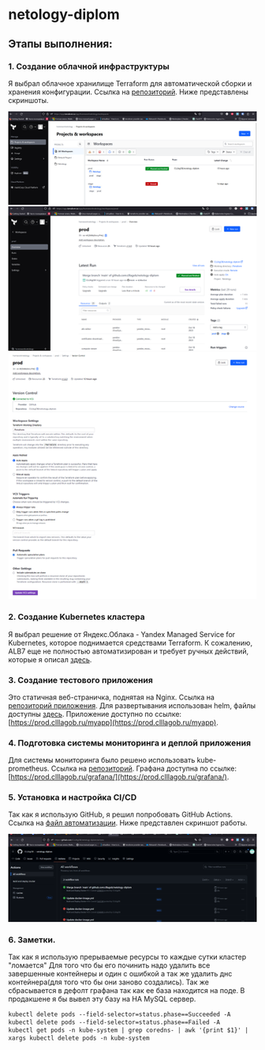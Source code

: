 # netology-diplom

## Этапы выполнения:

### 1. Создание облачной инфраструктуры

Я выбрал облачное хранилище Terraform для автоматической сборки и хранения конфигурации. Ссылка на [репозиторий](https://github.com/CLLlAgOB/netology-diplom/tree/main/Terraform). Ниже представлены скриншоты.

![скрин](img/d00.png)
![скрин](img/d01.png)
![скрин](img/d03.png)

### 2. Создание Kubernetes кластера

Я выбрал решение от Яндекс.Облака - Yandex Managed Service for Kubernetes, которое поднимается средствами Terraform. К сожалению, ALB7 еще не полностью автоматизирован и требует ручных действий, которые я описал [здесь](https://github.com/CLLlAgOB/netology-diplom/tree/main/Ingress%26ALB).

### 3. Создание тестового приложения

Это статичная веб-страничка, поднятая на Nginx. Ссылка на [репозиторий приложения](https://github.com/CLLlAgOB/netology-diplom/tree/main/Docker). Для развертывания использован helm, файлы доступны [здесь](https://github.com/CLLlAgOB/netology-diplom/tree/main/app/nginxnetology/). Приложение доступно по ссылке: [https://prod.clllagob.ru/myapp](https://prod.clllagob.ru/myapp).


### 4. Подготовка системы мониторинга и деплой приложения

Для системы мониторинга было решено использовать kube-prometheus. Ссылка на [репозиторий](https://github.com/CLLlAgOB/netology-diplom/tree/main/Monitoring). Графана доступна по ссылке: [https://prod.clllagob.ru/grafana/](https://prod.clllagob.ru/grafana/).

### 5. Установка и настройка CI/CD

Так как я использую GitHub, я решил попробовать GitHub Actions. Ссылка на [файл автоматизации](https://github.com/CLLlAgOB/netology-diplom/blob/main/.github/workflows/docker-image.yml). Ниже представлен скриншот работы.

![скрин](img/d02.png)


### 6. Заметки.

Так как я использую прерываемые ресурсы то каждые сутки кластер "ломается"
Для того что бы его починить надо удалить все завершенные контейнеры и один с ошибкой а так же удалить днс контейнера(для того что бы они заново создались).
Так же сбрасывается в дефолт графана так как ее база находится на поде. В продакшене я бы вывел эту базу на HA MySQL сервер.

```shell
kubectl delete pods --field-selector=status.phase==Succeeded -A
kubectl delete pods --field-selector=status.phase==Failed -A
kubectl get pods -n kube-system | grep coredns- | awk '{print $1}' | xargs kubectl delete pods -n kube-system
```